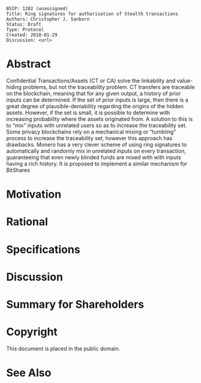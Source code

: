     BSIP: 1202 (unassigned)
    Title: Ring signatures for authorisation of Stealth transactions
    Authors: Christopher J. Sanborn
    Status: Draft
    Type: Protocol
    Created: 2018-01-29
    Discussion: <url>


# Abstract

Confidential Transactions/Assets (CT or CA) solve the linkability and value-hiding problems, but not the traceability problem.  CT transfers are traceable on the blockchain, meaning that for any given output, a history of prior inputs can be determined.  If the set of prior inputs is large, then there is a great degree of plausible-deniability regarding the origins of the hidden assets.  However, if the set is small, it is possible to determine with increasing probability where the assets originated from.  A solution to this is to “mix” inputs with unrelated users so as to increase the traceability set.  Some privacy blockchains rely on a mechanical mixing or “tumbling” process to increase the traceability set, however this approach has drawbacks.  Monero has a very clever scheme of using ring signatures to automatically and randomly mix in unrelated inputs on every transaction, guaranteeing that even newly blinded funds are mixed with with inputs having a rich history.  It is proposed to implement a similar mechanism for BitShares

# Motivation
# Rational
# Specifications
# Discussion
# Summary for Shareholders
# Copyright

This document is placed in the public domain.

# See Also
